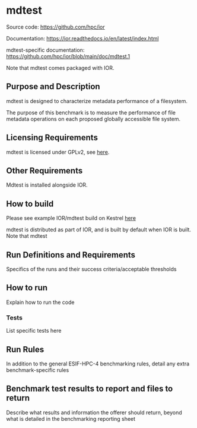 # mdtest

Source code: https://github.com/hpc/ior

Documentation: https://ior.readthedocs.io/en/latest/index.html

mdtest-specific documentation: https://github.com/hpc/ior/blob/main/doc/mdtest.1

Note that mdtest comes packaged with IOR.

## Purpose and Description

mdtest is designed to characterize metadata performance of a filesystem. 

The purpose of this benchmark is to measure the performance of file metadata operations on each proposed globally accessible file system.

## Licensing Requirements

mdtest is licensed under GPLv2, see [here](https://github.com/hpc/ior?tab=License-1-ov-file).

## Other Requirements

Mdtest is installed alongside IOR.

## How to build

Please see example IOR/mdtest build on Kestrel [here](https://github.com/NREL/ESIFHPC4/blob/main/IOR/kestrel-example-build-script.sh)

mdtest is distributed as part of IOR, and is built by default when IOR is built. Note that mdtest 


## Run Definitions and Requirements

Specifics of the runs and their success criteria/acceptable thresholds

## How to run

Explain how to run the code

### Tests

List specific tests here

## Run Rules

In addition to the general ESIF-HPC-4 benchmarking rules, detail any extra benchmark-specific rules

## Benchmark test results to report and files to return

Describe what results and information the offerer should return, beyond what is detailed in the benchmarking reporting sheet
